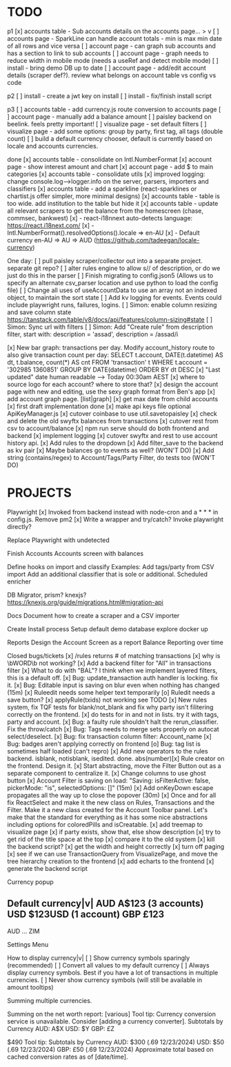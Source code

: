 # TODO
p1
[x] accounts table - Sub accounts details on the accounts page… > v
[ ] accounts page - SparkLine can handle account totals - min is max min date of all rows and vice versa
[ ] account page - can graph sub accounts and has a section to link to sub accounts
[ ] account page - graph needs to reduce width in mobile mode (needs a useRef and detect mobile mode)
[ ] install - bring demo DB up to date
[ ] account page - add/edit account details (scraper def?). review what belongs on account table vs config vs code

p2
[ ] install - create a jwt key on install
[ ] install - fix/finish install script

p3
[ ] accounts table - add currency.js route conversion to accounts page
[ ] account page - manually add a balance amount
[ ] paisley backend on beelink. feels pretty important!
[ ] visualize page - set default filters
[ ] visualize page - add some options: group by party, first tag, all tags (double count)
[ ] build a default currency chooser, default is currently based on locale and accounts currencies.

done
[x] accounts table - consolidate on Intl.NumberFormat
[x] account page - show interest amount and chart
[x] account page - add $ to main categories
[x] accounts table - consolidate utils 
[x] improved logging: change console.log-->logger.info on the server, parsers, importers and classifiers
[x] accounts table - add a sparkline (react-sparklines or chartist.js offer simpler, more minimal designs)
[x] accounts table - table is too wide. add institution to the table but hide it
[x] accounts table - update all relevant scrapers to get the balance from the homescreen (chase, commsec, bankwest)
[x] - react-i18nnext auto-detects language: https://react.i18next.com/
[x] - Intl.NumberFormat().resolvedOptions().locale => en-AU
[x] - Default currency en-AU => AU => AUD (https://github.com/tadeegan/locale-currency)

One day:
[ ] pull paisley scraper/collector out into a separate project. separate git repo?
[ ] alter rules engine to allow s// of description, or do we just do this in the parser
[ ] Finish migrating to config.json5 (Allows us to specify an alternate csv_parser location and use python to load the config file)
[ ] Change all uses of useAccountData to use an array not an indexed object, to maintain the sort state
[ ] Add kv logging for events. Events could include playwright runs, failures, logins.
[ ] Simon: enable  column resizing and save column state https://tanstack.com/table/v8/docs/api/features/column-sizing#state
[ ] Simon: Sync url with filters
[ ] Simon: Add "Create rule" from description filter, start with: description = 'assad', description = /assad/i


[x] New bar graph: transactions per day. Modify account_history route to also give transaction count per day:
       SELECT t.account, DATE(t.datetime) AS dt, t.balance, count(*) AS cnt FROM 'transaction' t WHERE t.account = '302985 1360851' GROUP BY DATE(datetime) ORDER BY dt DESC
[x] "Last updated" date human readable --> Today 00:30am AEST
[x] where to source logo for each account? where to store that?
[x] design the account page with new and editing, use the sexy graph format from Ben's app
[x] add account graph page. [list|graph]
[x] get max date from child accounts
[x] first draft implementation done
[x] make api keys file optional ApiKeyManager.js
[x] cutover coinbase to use util.savetopaisley
[x] check and delete the old swyftx balances from transactions
[x] cutover rest from csv to account/balance
[x] npm run serve should do both frontend and backend
[x] implement logging
[x] cutover swyftx and rest to use account history api.
[x] Add rules to the dropdown
[x] Add filter_save to the backend as kv pair
[x] Maybe balances go to events as well? (WON'T DO)
[x] Add string (contains/regex) to Account/Tags/Party Filter, do tests too (WON'T DO)

# PROJECTS

Playwright
       [x] Invoked from backend instead with node-cron and a * * * in config.js. Remove pm2
       [x] Write a wrapper and try/catch? Invoke playwright directly?

Replace Playwright with undetected

Finish Accounts
     Accounts screen with balances

Define hooks on import and classify
       Examples: 
       Add tags/party from CSV import
       Add an additional classifier that is sole or additional.
       Scheduled enricher
     
DB Migrator, prism? knexjs? https://knexjs.org/guide/migrations.html#migration-api

Docs
       Document how to create a scraper and a CSV importer
       
Create Install process
       Setup default demo database
       explore docker up

Reports
       Design the Account Screen as a report
       Balance Reporting over time

Closed bugs/tickets
[x] /rules returns # of matching transactions
[x] why is \bWORD\b not working?
[x] Add a backend filter for "All" in transactions filter
[x] What to do with "BAL"? I think when we implement layered filters, this is a default off.
[x] Bug: update_transaction auth handler is locking. fix it.
[x] Bug: Editable input is saving on blur even when nothing has changed (15m)
[x] Ruleedit needs some helper text temporarily
[o] Ruledit needs a save button?
[x] applyRule(txids) not working see TODO
[x] New rules system, fix TQF tests for blank/not_blank and fix why party isn't filitering correctly on the frontend.
[x] do tests for in and not in lists. try it with tags, party and account.
[x] Bug: a faulty rule shouldn't halt the rerun_classifier. Fix the throw/catch
[x] Bug: Tags needs to merge sets properly on autocat select/deselect.
[x] Bug: fix transaction column filter: Account_name
[x] Bug: badges aren't applying correctly on frontend
[o] Bug: tag list is sometimes half loaded (can't repro)
[x] Add new operators to the rules backend. isblank, notisblank, isedited. done.
       abs(number)[x] Rule creator on the frontend. Design it.
[x] Start abstracting, move the Filter Button out as a separate component to centralize it.
[x] Change columns to use ghost button
[x] Account Filter is saving on load: "Saving: isFilterActive: false, pickerMode: "is", selectedOptions: []" (15m)
[x] Add onKeyDown escape propagates all the way up to close the popover (30m)
[x] Once and for all fix ReactSelect and make it the new class on Rules, Transactions and the Filter. Make it a new class created for the Account Toolbar panel. Let's make that the standard for everything as it has some nice abstractions including options for coloredPills and isCreatable.
[x] add treemap to visualize page
       [x] if party exists, show that, else show description
       [x] try to get rid of the title space at the top
       [x] compare it to the old system
       [x] kill the backend script?
       [x] get the width and height correctly
       [x] turn off paging 
       [x] see if we can use TransactionQuery from VisualizePage, and move the tree hierarchy creation to the frontend
       [x] add echarts to the frontend
       [x] generate the backend script




Currency popup

Default currency|v|
AUD A$123 (3 accounts)
USD $123USD (1 account)
GBP £123
---
AUD
...
ZIM

Settings Menu

How to display currency|v|
[ ] Show currency symbols sparingly (recommended)
[ ] Convert all values to my default currency
[ ] Always display currency symbols. Best if you have a lot of transactions in multiple currencies.
[ ] Never show currency symbols (will still be available in amount tooltips)

Summing multiple currencies. 

Summing on the net worth report:
[various]
Tool tip:
Currency conversion service is unavailable. Consider [adding a currency converter].
Subtotals by Currency
    AUD: A$X
    USD: $Y
    GBP: £Z


$490
Tool tip:
Subtotals by Currency
    AUD: $300 (.69 12/23/2024)
    USD: $50 (.69 12/23/2024)
    GBP: £50 (.69 12/23/2024)
Approximate total based on cached conversion rates as of [date/time].
